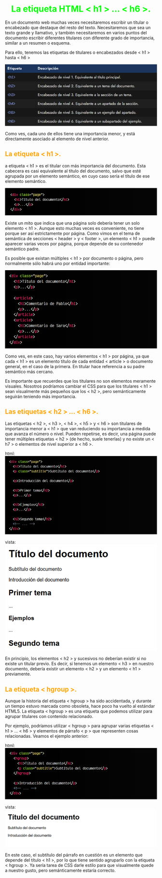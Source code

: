 # <span style="color:lime"><center>La etiqueta HTML < h1 > ... < h6 >.<center></center></span>

En un documento web muchas veces necesitaremos escribir un títular o encabezado que destaque del resto del texto. Necesitaremos que sea un texto grande y llamativo, y también necesitaremos en varios puntos del documento escribir diferentes titulares con diferente grado de importancia, similar a un resumen o esquema.

Para ello, tenemos las etiquetas de titulares o encabezados desde < h1 > hasta < h6 >

![alt text](./imagenes-las-etiquetas-html-h1-h6/image.png)

Como ves, cada uno de ellos tiene una importancia menor, y está directamente asociado al elemento de nivel anterior.

## <span style="color:orange">La etiqueta < h1 >.</span>
a etiqueta < h1 > es el titular con más importancia del documento. Esta cabecera es casi equivalente al título del documento, salvo que esté agrupada por un elemento semántico, en cuyo caso sería el título de ese elemento semántico.

![alt text](./imagenes-las-etiquetas-html-h1-h6/image-1.png)

Existe un mito que indica que una página solo debería tener un solo elemento < h1 >. Aunque esto muchas veces es conveniente, no tiene porque ser así estrictamente por página. Como vimos en el tema de semántica de secciones < header > y < footer >, un elemento < h1 > puede aparecer varias veces por página, porque depende de su contenedor semántico padre.

Es posible que existan múltiples < h1 > por documento o página, pero normalmente sólo habrá uno por entidad importante:

![alt text](./imagenes-las-etiquetas-html-h1-h6/image-2.png)

Como ves, en este caso, hay varios elementos < h1 > por página, ya que cada < h1 > es un elemento título de cada entidad < article > o documento general, en el caso de la primera. En titular hace referencia a su padre semántico más cercano.

Es importante que recuerdes que los titulares no son elementos meramente visuales. Nosotros podríamos cambiar el CSS para que los titulares < h1 > sean visualmente más pequeños que los < h2 >, pero semánticamente seguirán teniendo más importancia.

## <span style="color:orange">Las etiquetas < h2 > ... < h6 >.</span>
Las etiquetas < h2 >, < h3 >, < h4 >, < h5 > y < h6 > son titulares de importancia menor a < h1 > que van reduciendo su importancia a medida que avanza el número o nivel. Pueden repetirse, es decir, una página puede tener múltiples etiquetas < h2 > (de hecho, suele tenerlas) y no existe un < h7 > o elementos de nivel superior a < h6 >.

html:
![alt text](./imagenes-las-etiquetas-html-h1-h6/image-3.png)

vista:
![alt text](./imagenes-las-etiquetas-html-h1-h6/image-4.png)

En principio, los elementos < h2 > y sucesivos no deberían existir si no existe un titular previo. Es decir, si tenemos un elemento < h3 > en nuestro documento, debería existir un elemento < h2 > y un elemento < h1 > previamente.

## <span style="color:orange">La etiqueta < hgroup >.</span>
Aunque la historia del etiqueta < hgroup > ha sido accidentada, y durante un tiempo estuvo marcada como obsoleta, hace poco ha vuelto al estándar HTML5. La etiqueta < hgroup > es una etiqueta que podemos utilizar para agrupar titulares con contenido relacionado.

Por ejemplo, podríamos utilizar < hgroup > para agrupar varias etiquetas < h1 > ... < h6 > y elementos de párrafo < p > que representen cosas relacionadas. Veamos el ejemplo anterior:

html:
![alt text](./imagenes-las-etiquetas-html-h1-h6/image-5.png)

vista:
![alt text](./imagenes-las-etiquetas-html-h1-h6/image-6.png)

En este caso, el subtítulo del párrafo en cuestión es un elemento que depende del título < h1 >, por lo que tiene sentido agruparlo con la etiqueta < hgroup >. Ya sería tarea de CSS darle estilo para que visualmente quede a nuestro gusto, pero semánticamente estaría correcto.